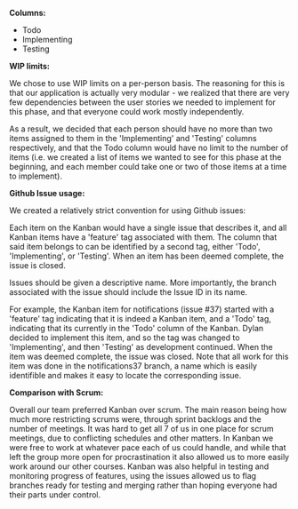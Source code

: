 **Columns:**

* Todo
* Implementing
* Testing

**WIP limits:**

We chose to use WIP limits on a per-person basis.  The reasoning for this is that our application is actually very modular - we realized that there are very few dependencies between the user stories we needed to implement for this phase, and that everyone could work mostly independently.

As a result, we decided that each person should have no more than two items assigned to them in the 'Implementing' and 'Testing' columns respectively, and that the Todo column would have no limit to the number of items (i.e. we created a list of items we wanted to see for this phase at the beginning, and each member could take one or two of those items at a time to implement).

**Github Issue usage:**

We created a relatively strict convention for using Github issues:

Each item on the Kanban would have a single issue that describes it, and all Kanban items have a 'feature' tag associated with them.  The column that said item belongs to can be identified by a second tag, either 'Todo', 'Implementing', or 'Testing'.  When an item has been deemed complete, the issue is closed.

Issues should be given a descriptive name.  More importantly, the branch associated with the issue should include the Issue ID in its name.

For example, the Kanban item for notifications (issue #37) started with a 'feature' tag indicating that it is indeed a Kanban item, and a 'Todo' tag, indicating that its currently in the 'Todo' column of the Kanban.  Dylan decided to implement this item, and so the tag was changed to 'Implementing', and then 'Testing' as development continued.  When the item was deemed complete, the issue was closed.  Note that all work for this item was done in the notifications37 branch, a name which is easily identifible and makes it easy to locate the corresponding issue.


**Comparison with Scrum:**

Overall our team preferred Kanban over scrum. The main reason being how much more restricting scrums were, through sprint backlogs and the number of meetings. It was hard to get all 7 of us in one place for scrum meetings, due to conflicting schedules and other matters. In Kanban we were free to work at whatever pace each of us could handle, and while that left the group more open for procrastination it also allowed us to more easily work around our other courses. Kanban was also helpful in testing and monitoring progress of features, using the issues allowed us to flag branches ready for testing and merging rather than hoping everyone had their parts under control.
